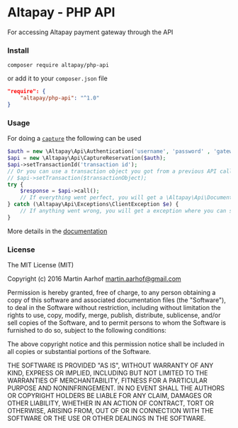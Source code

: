 Altapay - PHP API
=================

For accessing Altapay payment gateway through the API

### Install

`composer require altapay/php-api`

or add it to your `composer.json` file

```json
"require": {
    "altapay/php-api": "^1.0"
}
```

### Usage

For doing a [`capture`](docs/capture.md) the following can be used

```php
$auth = new \Altapay\Api\Authentication('username', 'password' , 'gateway.com');
$api = new \Altapay\Api\CaptureReservation($auth);
$api->setTransactionId('transaction id');
// Or you can use a transaction object you got from a previous API call
// $api->setTransaction($transactionObject);
try {
    $response = $api->call();
    // If everything went perfect, you will get a \Altapay\Api\Document\Capture in the response
} catch (\Altapay\Api\Exceptions\ClientException $e) {
    // If anything went wrong, you will get a exception where you can see the raw request and the raw response
}
```

More details in the [documentation](docs/index.md)

### License

The MIT License (MIT)

Copyright (c) 2016 Martin Aarhof martin.aarhof@gmail.com

Permission is hereby granted, free of charge, to any person obtaining a copy of this software and associated documentation files (the "Software"), to deal in the Software without restriction, including without limitation the rights to use, copy, modify, merge, publish, distribute, sublicense, and/or sell copies of the Software, and to permit persons to whom the Software is furnished to do so, subject to the following conditions:

The above copyright notice and this permission notice shall be included in all copies or substantial portions of the Software.

THE SOFTWARE IS PROVIDED "AS IS", WITHOUT WARRANTY OF ANY KIND, EXPRESS OR IMPLIED, INCLUDING BUT NOT LIMITED TO THE WARRANTIES OF MERCHANTABILITY, FITNESS FOR A PARTICULAR PURPOSE AND NONINFRINGEMENT. IN NO EVENT SHALL THE AUTHORS OR COPYRIGHT HOLDERS BE LIABLE FOR ANY CLAIM, DAMAGES OR OTHER LIABILITY, WHETHER IN AN ACTION OF CONTRACT, TORT OR OTHERWISE, ARISING FROM, OUT OF OR IN CONNECTION WITH THE SOFTWARE OR THE USE OR OTHER DEALINGS IN THE SOFTWARE.
